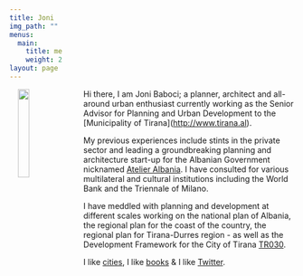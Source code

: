```yaml
---
title: Joni
img_path: ""
menus:
  main:
    title: me
    weight: 2
layout: page
---
```

<p><img src="https://joni.baboci.net/images/Joni%20Baboci%20Small%20Official.JPG" width="20%" style="padding: 0 15px; float: left;"></p>

Hi there, I am Joni Baboci; a planner, architect and all-around urban enthusiast currently working as the Senior Advisor for Planning and Urban Development to the \[Municipality of Tirana](http://www.tirana.al). 

My previous experiences include stints in the private sector and leading a groundbreaking planning and architecture start-up for the Albanian Government nicknamed [Atelier Albania](http://planifikimi.gov.al/index.php?id=a1r&L=2). I have consulted for various multilateral and cultural institutions including the World Bank and the Triennale of Milano. 

I have meddled with planning and development at different scales working on the national plan of Albania, the regional plan for the coast of the country, the regional plan for Tirana-Durres region - as well as the Development Framework for the City of Tirana [TR030](https://tirana.al/artikull/plani-i-pergjithshem-vendor).

I like [cities](https://thinkthinkthink.substack.com/), I like [books](https://www.goodreads.com/dbaboci) & I like [Twitter](https://twitter.com/dbaboci).